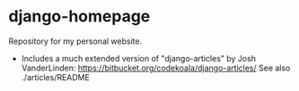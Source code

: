 django-homepage
===============

Repository for my personal website.

 * Includes a much extended version of "django-articles" by Josh VanderLinden:
       https://bitbucket.org/codekoala/django-articles/
       See also ./articles/README
